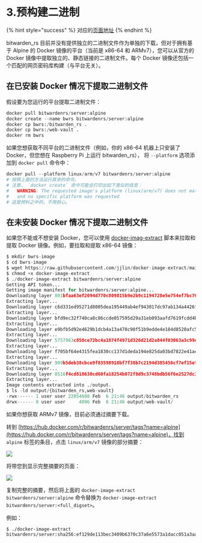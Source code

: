 # 3.预构建二进制

{% hint style="success" %}
对应的[页面地址](https://github.com/dani-garcia/bitwarden_rs/wiki/Pre-built-binaries)
{% endhint %}

bitwarden\_rs 目前并没有提供独立的二进制文件作为单独的下载，但对于拥有基于 Alpine 的 Docker 镜像的平台（当前是 x86-64 和 ARMv7），您可以从官方的 Docker 镜像中提取独立的、静态链接的二进制文件。每个 Docker 镜像还包括一个匹配的网页密码库构建（与平台无关）。

## 在已安装 Docker 情况下提取二进制文件 <a id="extracting-binaries-with-docker-installed"></a>

假设要为您运行的平台提取二进制文件：

```python
docker pull bitwardenrs/server:alpine
docker create --name bwrs bitwardenrs/server:alpine
docker cp bwrs:/bitwarden_rs .
docker cp bwrs:/web-vault .
docker rm bwrs
```

如果您想获取不同平台的二进制文件（例如，你的 x86-64 机器上只安装了 Docker，但您想在 Raspberry Pi 上运行 bitwarden\_rs）， 将 `--platform` 选项添加到 `docker pull` 命令中：

```python
docker pull --platform linux/arm/v7 bitwardenrs/server:alpine
# 按照上面的方法运行其余的命令。
# 注意， `docker create` 命令可能会打印出如下类似的信息：
#   WARNING: The requested image's platform (linux/arm/v7) does not match the detected host platform (linux/amd64)
#   and no specific platform was requested
# 这是预料之中的，不用担心。
```

## 在未安装 Docker 情况下提取二进制文件 <a id="extracting-binaries-without-docker-installed"></a>

如果您不能或不想安装 Docker，您可以使用 [docker-imag-extract](https://github.com/jjlin/docker-image-extract) 脚本来拉取和提取 Docker 镜像。例如，要拉取和提取 x86-64 镜像：

```python
$ mkdir bwrs-image
$ cd bwrs-image
$ wget https://raw.githubusercontent.com/jjlin/docker-image-extract/main/docker-image-extract
$ chmod +x docker-image-extract
$ ./docker-image-extract bitwardenrs/server:alpine
Getting API token...
Getting image manifest for bitwardenrs/server:alpine...
Downloading layer 801bfaa63ef2094d770c809815b9e2b9c1194728e5e754ef7bc764030e140cea...
Extracting layer...
Downloading layer c6d331ed95271d8005dea195449ab4ef943017dc97ab134a4426faf441ae4fa6...
Extracting layer...
Downloading layer bfd9ec32f740ca8c86ccde057595d29a31eb093aafd7619fcdd4b956c7bf95e3...
Extracting layer...
Downloading layer e9bfb5d92e4629b1dcb4a13a470c90f51b9edde4e184d8520afc589728b8b675...
Extracting layer...
Downloading layer 5757963c858ce72bc4a1874f4971d326d21d2a844f03063a3c99e312150adf95...
Extracting layer...
Downloading layer f705bf64e4315fea1830cc137d1deda194e825da03bd7822e41ac52457bc83e7...
Extracting layer...
Downloading layer 909b5deb38cbce9f83598918bf7f38b7c2194d385456cf7ef15eff47f8a63108...
Extracting layer...
Downloading layer 8516f4cd818630cd60fa18254b072f8d9c3748bdb56f6e2527dc1c204e8e017c...
Extracting layer...
Image contents extracted into ./output.
$ ls -ld output/{bitwarden_rs,web-vault}
-rwx------ 1 user user 22054608 Feb  6 21:46 output/bitwarden_rs
drwx------ 8 user user     4096 Feb  6 21:46 output/web-vault/
```

如果你想获取 ARMv7 镜像，目前必须通过摘要下载。

转到 [https://hub.docker.com/r/bitwardenrs/server/tags?name=alpine](https://hub.docker.com/r/bitwardenrs/server/tags?name=alpine)，找到 `alpine` 标签的条目，点击 `linux/arm/v7` 镜像的部分摘要：

![](https://camo.githubusercontent.com/6731521b884406abc6bcae6a32cc7f09d7901be0ebbae538dfb434dbeea5ba61/68747470733a2f2f692e696d6775722e636f6d2f543557647774532e706e67)

将带您到显示完整摘要的页面：

![](https://camo.githubusercontent.com/c56fef083414382e866e2155b16cc9a4d8abb21b0685dc71d10067167761bb70/68747470733a2f2f692e696d6775722e636f6d2f48737a38764a342e706e67)

复制完整的摘要，然后将上面的 `docker-image-extract bitwardenrs/server:alpine` 命令替换为 `docker-image-extract bitwardenrs/server:<full_digset>`。

例如：

```text
$ ./docker-image-extract bitwardenrs/server:sha256:ef129de113bec3409b6370c37a6e5573a1dacc051a3aae2a8a3339323ae63623
```

